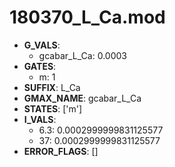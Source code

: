 # 180370_L_Ca.mod

- **G_VALS**:
  - gcabar_L_Ca: 0.0003
- **GATES**:
  - m: 1
- **SUFFIX**: L_Ca
- **GMAX_NAME**: gcabar_L_Ca
- **STATES**: ['m']
- **I_VALS**:
  - 6.3: 0.0002999999831125577
  - 37: 0.0002999999831125577
- **ERROR_FLAGS**: []
